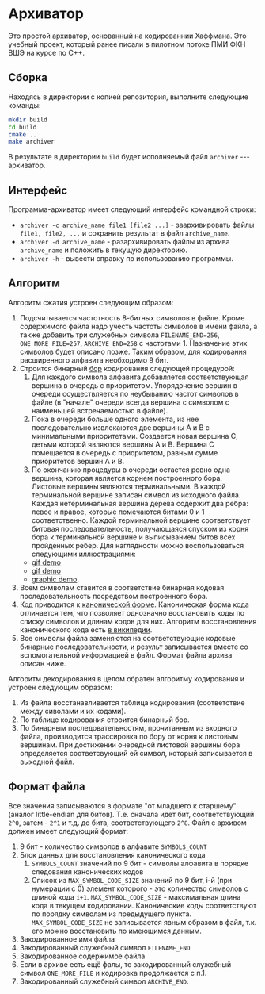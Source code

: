 # Архиватор 
Это простой архиватор, основанный на кодированнии Хаффмана. Это учебный проект, который ранее писали в пилотном потоке ПМИ ФКН ВШЭ на курсе по C++.

## Сборка
Находясь в директории с копией репозитория, выполните следующие команды:
```bash
mkdir build
cd build
cmake ..
make archiver
```
В результате в директории `build` будет исполняемый файл `archiver` --- архиватор.

## Интерфейс
Программа-архиватор имеет следующий интерфейс командной строки:
* `archiver -c archive_name file1 [file2 ...]` - заархивировать файлы `file1, file2, ...` и сохранить результат в файл `archive_name`.
* `archiver -d archive_name` - разархивировать файлы из архива `archive_name` и положить в текущую директорию.
* `archiver -h` - вывести справку по использованию программы.

## Алгоритм

Алгоритм сжатия  устроен следующим образом:
1. Подсчитывается частотность 8-битных символов в файле. Кроме содержимого файла надо учесть частоты символов в имени файла, а также добавить три служебных символа `FILENAME_END=256`, `ONE_MORE_FILE=257`, `ARCHIVE_END=258` с частотами 1. Назначение этих символов будет описано позже. Таким образом, для кодирования расширенного алфавита необходимо 9 бит.
1. Строится бинарный [бор](https://en.wikipedia.org/wiki/Trie) кодирования следующей процедурой:
    1. Для каждого символа алфавита добавляется соответствующая вершина в очередь с приоритетом. Упорядочение вершин в очереди осуществляется по неубыванию частот символов в файле (в "начале" очереди всегда вершина с символом с наименьшей встречаемостью в файле).
    1. Пока в очереди больше одного элемента, из нее последовательно извлекаются две вершины A и B с минимальными приоритетами. Создается новая вершина С, детьми которой являются вершины A и B.
       Вершина C помещается в очередь с приоритетом, равным сумме приоритетов вершин A и B.
    1. По окончанию процедуры в очереди остается ровно одна вершина, которая является корнем построенного бора. Листовые вершины являются терминальными.
       В каждой терминальной вершине записан символ из исходного файла.
       Каждая нетерминальная вершина дерева содержит два ребра: левое и правое, которые помечаются битами 0 и 1 соответственно.
       Каждой терминальной вершине соответствует битовая последовательность, получающаяся спуском из корня бора к терминальной вершине и выписыванием битов всех пройденных ребер.
       Для наглядности можно воспользоваться следующими иллюстрациями:
    * [gif demo](https://commons.wikimedia.org/wiki/File:Huffmantree_ru_animated.gif?uselang=ru)
    * [gif demo](https://commons.wikimedia.org/wiki/File:Huffman_huff_demo.gif)
    * [graphic demo](https://people.ok.ubc.ca/ylucet/DS/Huffman.html).
1. Всем символам ставится в соответствие бинарная кодовая последовательность посредством построенного бора.
1. Код приводится к [канонической форме](https://en.wikipedia.org/wiki/Canonical_Huffman_code). Каноническая форма кода отличается тем, что позволяет однозначно восстановить коды по списку символов и длинам кодов для них. Алгоритм восстановления канонического кода есть [в википедии](https://en.wikipedia.org/wiki/Canonical_Huffman_code).
1. Все символы файла заменяются на соответствующие кодовые бинарные последовательности, и результ записывается вместе со вспомогательной информацией в файл. Формат файла архива описан ниже.

Алгоритм декодирования в целом обратен алгоритму кодирования и устроен следующим образом:
1. Из файла восстанавливается таблица кодирования (соответствие между сиволами и их кодами).
1. По таблице кодирования строится бинарный бор.
1. По бинарным последовательностям, прочитанным из входного файла, производится трассировка по бору от корня к листовым вершинам. При достижении очередной листовой вершины бора определяется соответсвующий ей символ, который записывается в выходной файл.

## Формат файла
Все значения записываются в формате "от младшего к старшему" (аналог little-endian для битов). Т.е. сначала идет бит, соответствующий `2^0`, затем - `2^1` и т.д. до бита, соответствующего `2^8`.
Файл с архивом должен имеет следующий формат:
1. 9 бит - количество символов в алфавите `SYMBOLS_COUNT`
1. Блок данных для восстановления канонического кода
   1. `SYMBOLS_COUNT` значений по 9 бит - символы алфавита в порядке следования канонических кодов
   1. Список из `MAX_SYMBOL_CODE_SIZE` значений по 9 бит, i-й (при нумерации с 0) элемент которого - это количество символов с длиной кода `i+1`. `MAX_SYMBOL_CODE_SIZE` - максимальная длина кода в текущем кодировании. Канонические коды соответствуют по порядку символам из предыдущего пункта. `MAX_SYMBOL_CODE_SIZE` не записывается явным образом в файл, т.к. его можно восстановить по имеющимся данным.
1. Закодированное имя файла
1. Закодированный служебный символ `FILENAME_END`
1. Закодированное содержимое файла
1. Если в архиве есть ещё фалы, то закодированный служебный символ `ONE_MORE_FILE` и кодировка продолжается с п.1.
1. Закодированный служебный символ `ARCHIVE_END`.
